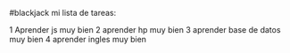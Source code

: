 #blackjack
 mi lista de tareas:

 1 Aprender js muy bien
 2 aprender hp muy bien
 3 aprender base de datos muy bien
 4 aprender ingles muy bien